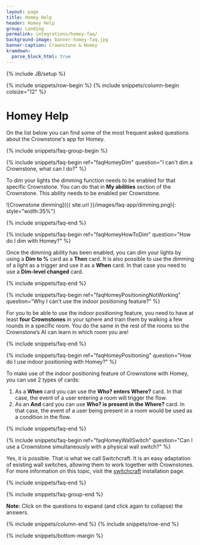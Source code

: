```yaml
---
layout: page
title: Homey Help
header: Homey Help
group: Landing
permalink: integrations/homey-faq/
background-image: banner-homey-faq.jpg
banner-caption: Crownstone & Homey
kramdown: 
  parse_block_html: true
---
```


{% include JB/setup %}

{% include snippets/row-begin %}
{% include snippets/column-begin colsize="12" %}

# Homey Help

On the list below you can find some of the most frequent asked questions about the Crownstone's app for Homey.


{% include snippets/faq-group-begin %}



{% include snippets/faq-begin ref="faqHomeyDim" question="I can't dim a Crownstone, what can I do?" %}

To dim your lights the dimming function needs to be enabled for that specific Crownstone. You can do that in **My abilities** section of the Crownstone. This ability needs to be enabled per Crownstone.

![Crownstone dimming]({{ site.url }}/images/faq-app/dimming.png){: style="width:35%"}

{% include snippets/faq-end %}



{% include snippets/faq-begin ref="faqHomeyHowToDim" question="How do I dim with Homey?" %}

Once the dimming ability has been enabled, you can dim your lights by using a **Dim to %** card as a **Then** card. 
It is also possible to use the dimming of a light as a trigger and use it as a **When** card. In that case you need to use a **Dim-level changed** card.  

{% include snippets/faq-end %}


{% include snippets/faq-begin ref="faqHomeyPositioningNotWorking" question="Why I can't use the indoor positioning feature?" %}

For you to be able to use the indoor positioning feature, you need to have at least **four Crownstones** in your sphere and train them by walking a few rounds in a specific room. 
You do the same in the rest of the rooms so the Crownstone’s AI can learn in which room you are! 

{% include snippets/faq-end %}



{% include snippets/faq-begin ref="faqHomeyPositioning" question="How do I use indoor positioning with Homey?" %}

To make use of the indoor positioning feature of Crownstone with Homey, you can use 2 types of cards: 

1. As a **When** card you can use the **Who? enters Where?** card. In that case, the event of a user entering a room will trigger the flow. 
2. As an **And** card you can use **Who? is present in the Where?** card. In that case, the event of a user being present in a room would be used as a condition in the flow.

{% include snippets/faq-end %}


{% include snippets/faq-begin ref="faqHomeyWallSwitch" question="Can I use a Crownstone simultaneously with a physical wall switch?" %}

Yes, it is possible. That is what we call Switchcraft. It is an easy adaptation of existing wall switches, allowing them to work together with Crownstones.
For more information on this topic, visit the [switchcraft](https://crownstone.rocks/installation/switchcraft) installation page.

{% include snippets/faq-end %}


{% include snippets/faq-group-end %}



**Note:** Click on the questions to expand (and click again to collapse) the answers.

{% include snippets/column-end %}
{% include snippets/row-end %}

{% include snippets/bottom-margin %}

<script>
window.onload = function() {
    var hash = window.location.hash; 
    if(hash !== " ") {
        var id = hash.substr(1);
        document.getElementById(id.concat('+')).classList.add("show");
        document.getElementById(id).scrollIntoView();
    }
};

function updateHash(new_hash){
    var hash = "#" + new_hash.slice(0, -1);
    window.history.pushState("", "", hash);
}
</script>